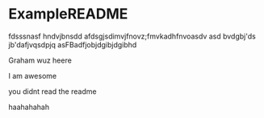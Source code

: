 # ExampleREADME

fdsssnasf
hndvjbnsdd
afdsgjsdimvjfnovz;fmvkadhfnvoasdv
asd
bvdgbj'ds
jb'dafjvqsdpjq
asFBadfjobjdgibjdgibhd

Graham wuz heere


I am awesome





you didnt read the readme









































































































































































































































































































































































































































































haahahahah
